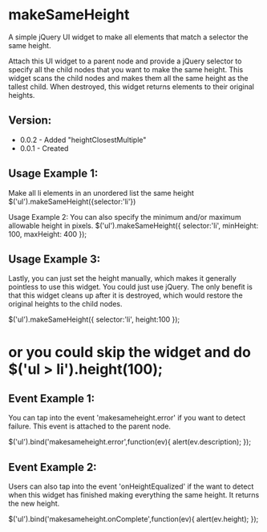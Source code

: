 makeSameHeight
==============

A simple jQuery UI widget to make all elements that match a selector the same height.


Attach this UI widget to a parent node and provide a jQuery selector to
specify all the child nodes that you want to make the same height.
This widget scans the child nodes and makes them all the same height
as the tallest child. When destroyed, this widget returns elements to
their original heights.


Version:
--------
- 0.0.2 - Added "heightClosestMultiple"
- 0.0.1 - Created

Usage Example 1:
----------------
Make all li elements in an unordered list the same height
$('ul').makeSameHeight({selector:'li'})



Usage Example 2:
You can also specify the minimum and/or maximum allowable height in pixels.
$('ul').makeSameHeight({
 selector:'li',
  minHeight: 100,
  maxHeight: 400
});

Usage Example 3:
----------------
Lastly, you can just set the height manually, which makes it generally
pointless to use this widget.  You could just use jQuery.  The only
benefit is that this widget cleans up after it is destroyed, which
would restore the original heights to the child nodes.

$('ul').makeSameHeight({
  selector:'li',
  height:100
});
# or you could skip the widget and do $('ul > li').height(100);
 

Event Example 1:
----------------
You can tap into the event 'makesameheight.error' if you
want to detect failure.  This event is attached to the parent node.

$('ul').bind('makesameheight.error',function(ev){
  alert(ev.description);
});

Event Example 2:
----------------
Users can also tap into the event 'onHeightEqualized' if the want to
detect when this widget has finished making everything the same height.
It returns the new height.

$('ul').bind('makesameheight.onComplete',function(ev){
  alert(ev.height);
});